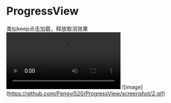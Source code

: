 # ProgressView
类似keep点击加载，释放取消效果
![](https://github.com/Pengyi520/ProgressView/screenshot/1.mp4)
![image]
(https://github.com/Pengyi520/ProgressView/screenshot/2.gif)
    
